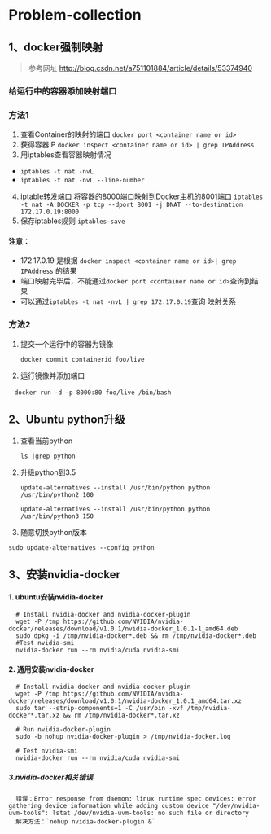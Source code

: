 # Problem-collection
## 1、docker强制映射
> 参考网址 http://blog.csdn.net/a751101884/article/details/53374940  
### 给运行中的容器添加映射端口
### 方法1
1. 查看Container的映射的端口
   `docker port <container name or id>`
2. 获得容器IP
   `docker inspect <container name or id> | grep IPAddress`  
3. 用iptables查看容器映射情况
* `iptables -t nat -nvL`
   
* `iptables -t nat -nvL --line-number`       
4. iptable转发端口
将容器的8000端口映射到Docker主机的8001端口
   `iptables -t nat -A DOCKER -p tcp --dport 8001 -j DNAT --to-destination 172.17.0.19:8000`   
5. 保存iptables规则
   `iptables-save`
#### 注意：
* 172.17.0.19 是根据 `docker inspect <container name or id>| grep IPAddress` 的结果
* 端口映射完毕后，不能通过`docker port <container name or id>`查询到结果
* 可以通过`iptables -t nat -nvL | grep 172.17.0.19`查询 映射关系
### 方法2
1. 提交一个运行中的容器为镜像

    `docker commit containerid foo/live`  
2. 运行镜像并添加端口

    `docker run -d -p 8000:80 foo/live /bin/bash`
## 2、Ubuntu python升级
1. 查看当前python

   `ls |grep python`
2. 升级python到3.5

    `update-alternatives --install /usr/bin/python python /usr/bin/python2 100`
    
    `update-alternatives --install /usr/bin/python python /usr/bin/python3 150`
 3. 随意切换python版本
 
   `sudo update-alternatives --config python`
 ## 3、安装nvidia-docker
 #### 1. ubuntu安装nvidia-docker
      # Install nvidia-docker and nvidia-docker-plugin
      wget -P /tmp https://github.com/NVIDIA/nvidia-docker/releases/download/v1.0.1/nvidia-docker_1.0.1-1_amd64.deb
      sudo dpkg -i /tmp/nvidia-docker*.deb && rm /tmp/nvidia-docker*.deb
      #Test nvidia-smi
      nvidia-docker run --rm nvidia/cuda nvidia-smi      
#### 2. 通用安装nvidia-docker
      # Install nvidia-docker and nvidia-docker-plugin
      wget -P /tmp https://github.com/NVIDIA/nvidia-docker/releases/download/v1.0.1/nvidia-docker_1.0.1_amd64.tar.xz
      sudo tar --strip-components=1 -C /usr/bin -xvf /tmp/nvidia-docker*.tar.xz && rm /tmp/nvidia-docker*.tar.xz

      # Run nvidia-docker-plugin
      sudo -b nohup nvidia-docker-plugin > /tmp/nvidia-docker.log

      # Test nvidia-smi
      nvidia-docker run --rm nvidia/cuda nvidia-smi
 ##### 3.nvidia-docker相关错误
      错误：Error response from daemon: linux runtime spec devices: error gathering device information while adding custom device "/dev/nvidia-uvm-tools": lstat /dev/nvidia-uvm-tools: no such file or directory
      解决方法：`nohup nvidia-docker-plugin &`
